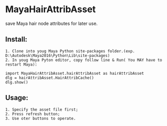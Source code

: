 # MayaHairAttribAsset
save Maya hair node attributes for later use.

## Install:
	1. Clone into youg Maya Python site-packages folder.(exp. D:\Autodesk\Maya2016\Python\Lib\site-packages)
	2. In youg Maya Pyton editor, copy follow line & Run( You MAY have to restart Maya):
	
	import MayaHairAttribAsset.hairAttribAsset as hairAttribAsset
	dlg = hairAttribAsset.HairAttribCache()
	dlg.show()
## Usage:
	1. Specify the asset file first;
	2. Press refresh button;
	3. Use oter buttons to operate.
